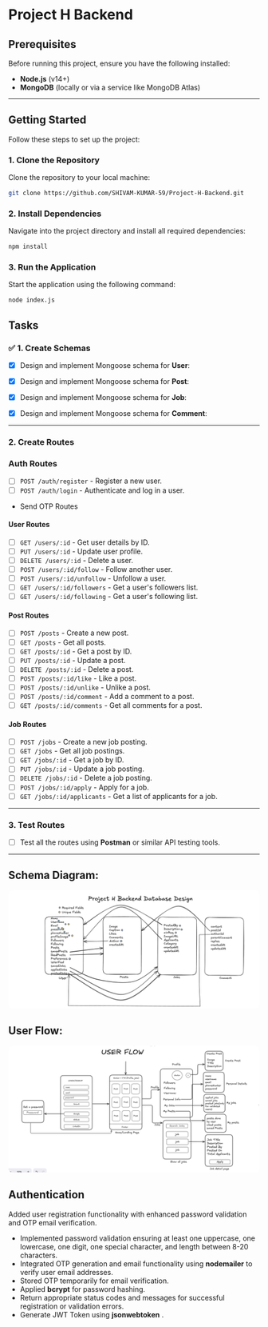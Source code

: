 # Project H Backend

## Prerequisites

Before running this project, ensure you have the following installed:

- **Node.js** (v14+)
- **MongoDB** (locally or via a service like MongoDB Atlas)

---

## Getting Started

Follow these steps to set up the project:

### 1. Clone the Repository

Clone the repository to your local machine:

```bash
git clone https://github.com/SHIVAM-KUMAR-59/Project-H-Backend.git
```

### 2. Install Dependencies

Navigate into the project directory and install all required dependencies:

```bash
npm install
```

### 3. Run the Application

Start the application using the following command:

```bash
node index.js
```

## Tasks

### ✅ 1. Create Schemas

- [x] Design and implement Mongoose schema for **User**:

- [x] Design and implement Mongoose schema for **Post**:

- [x] Design and implement Mongoose schema for **Job**:

- [x] Design and implement Mongoose schema for **Comment**:

---

### 2. Create Routes

### Auth Routes

- [ ] `POST /auth/register` - Register a new user.
- [ ] `POST /auth/login` - Authenticate and log in a user.
- Send OTP Routes

#### User Routes

- [ ] `GET /users/:id` - Get user details by ID.
- [ ] `PUT /users/:id` - Update user profile.
- [ ] `DELETE /users/:id` - Delete a user.
- [ ] `POST /users/:id/follow` - Follow another user.
- [ ] `POST /users/:id/unfollow` - Unfollow a user.
- [ ] `GET /users/:id/followers` - Get a user's followers list.
- [ ] `GET /users/:id/following` - Get a user's following list.

#### Post Routes

- [ ] `POST /posts` - Create a new post.
- [ ] `GET /posts` - Get all posts.
- [ ] `GET /posts/:id` - Get a post by ID.
- [ ] `PUT /posts/:id` - Update a post.
- [ ] `DELETE /posts/:id` - Delete a post.
- [ ] `POST /posts/:id/like` - Like a post.
- [ ] `POST /posts/:id/unlike` - Unlike a post.
- [ ] `POST /posts/:id/comment` - Add a comment to a post.
- [ ] `GET /posts/:id/comments` - Get all comments for a post.

#### Job Routes

- [ ] `POST /jobs` - Create a new job posting.
- [ ] `GET /jobs` - Get all job postings.
- [ ] `GET /jobs/:id` - Get a job by ID.
- [ ] `PUT /jobs/:id` - Update a job posting.
- [ ] `DELETE /jobs/:id` - Delete a job posting.
- [ ] `POST /jobs/:id/apply` - Apply for a job.
- [ ] `GET /jobs/:id/applicants` - Get a list of applicants for a job.

---

### 3. Test Routes

- [ ] Test all the routes using **Postman** or similar API testing tools.

---

## Schema Diagram:

<img src="./Project-H-Backend.png" style="border-radius: 8px;"></img>

## User Flow:

<img src="./User-Flow.png" style="border-radius: 8px;"></img>

## Authentication 
Added user registration functionality with enhanced password validation and OTP email verification.

- Implemented password validation ensuring at least one uppercase, one lowercase, one digit, one special character, and length between 8-20 characters.
- Integrated OTP generation and email functionality using **nodemailer** to verify user email addresses.
- Stored OTP temporarily for email verification.
- Applied **bcrypt** for password hashing.
- Return appropriate status codes and messages for successful registration or validation errors.
- Generate JWT Token using **jsonwebtoken** .
